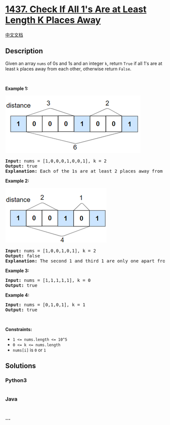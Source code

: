 # [1437. Check If All 1's Are at Least Length K Places Away](https://leetcode.com/problems/check-if-all-1s-are-at-least-length-k-places-away)

[中文文档](/solution/1400-1499/1437.Check%20If%20All%201%27s%20Are%20at%20Least%20Length%20K%20Places%20Away/README.md)

## Description

<p>Given an array <code>nums</code> of 0s and 1s and an integer <code>k</code>, return <code>True</code> if all 1&#39;s are at least <code>k</code> places away from each other, otherwise return <code>False</code>.</p>

<p>&nbsp;</p>
<p><strong>Example 1:</strong></p>

![](./images/sample_1_1791.png)

<pre>
<strong>Input:</strong> nums = [1,0,0,0,1,0,0,1], k = 2
<strong>Output:</strong> true
<strong>Explanation:</strong> Each of the 1s are at least 2 places away from each other.
</pre>

<p><strong>Example 2:</strong></p>

![](./images/sample_2_1791.png)

<pre>
<strong>Input:</strong> nums = [1,0,0,1,0,1], k = 2
<strong>Output:</strong> false
<strong>Explanation: </strong>The second 1 and third 1 are only one apart from each other.</pre>

<p><strong>Example 3:</strong></p>

<pre>
<strong>Input:</strong> nums = [1,1,1,1,1], k = 0
<strong>Output:</strong> true
</pre>

<p><strong>Example 4:</strong></p>

<pre>
<strong>Input:</strong> nums = [0,1,0,1], k = 1
<strong>Output:</strong> true
</pre>

<p>&nbsp;</p>
<p><strong>Constraints:</strong></p>

<ul>
	<li><code>1 &lt;= nums.length &lt;= 10^5</code></li>
	<li><code>0 &lt;= k &lt;= nums.length</code></li>
	<li><code>nums[i]</code>&nbsp;is&nbsp;<code>0</code>&nbsp;or&nbsp;<code>1</code></li>
</ul>

## Solutions

<!-- tabs:start -->

### **Python3**

```python

```

### **Java**

```java

```

### **...**

```

```

<!-- tabs:end -->
